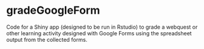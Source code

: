 # gradeGoogleForm
Code for a Shiny app (designed to be run in Rstudio) to grade a webquest or other learning activity designed with Google Forms using the spreadsheet output from the collected forms.
